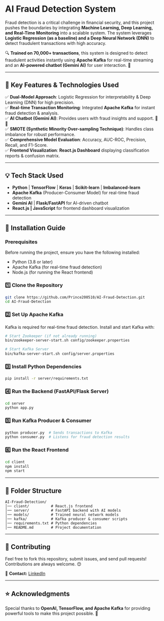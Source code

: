 # AI Fraud Detection System  

Fraud detection is a critical challenge in financial security, and this project pushes the boundaries by integrating **Machine Learning, Deep Learning, and Real-Time Monitoring** into a scalable system. The system leverages **Logistic Regression (as a baseline) and a Deep Neural Network (DNN)** to detect fraudulent transactions with high accuracy.  

🔍 **Trained on 70,000+ transactions**, this system is designed to detect fraudulent activities instantly using **Apache Kafka** for real-time streaming and an **AI-powered chatbot (Gemini AI)** for user interaction. 🚀  

---  
## 🔑 Key Features & Technologies Used  

✅ **Dual-Model Approach**: Logistic Regression for interpretability & Deep Learning (DNN) for high precision.  
✅ **Real-time Transaction Monitoring**: Integrated **Apache Kafka** for instant fraud detection & analysis.  
✅ **AI Chatbot (Gemini AI)**: Provides users with fraud insights and support. 🤖💬  
✅ **SMOTE (Synthetic Minority Over-sampling Technique)**: Handles class imbalance for robust performance.  
✅ **Comprehensive Model Evaluation**: Accuracy, AUC-ROC, Precision, Recall, and F1-Score.  
✅ **Frontend Visualization**: **React.js Dashboard** displaying classification reports & confusion matrix.  

---  
## 💡 Tech Stack Used  

- **Python** | **TensorFlow** | **Keras** | **Scikit-learn** | **Imbalanced-learn**  
- **Apache Kafka** (Producer-Consumer Model) for real-time fraud detection  
- **Gemini AI** | **Flask/FastAPI** for AI-driven chatbot  
- **React.js | JavaScript** for frontend dashboard visualization  

---  
## 🚀 Installation Guide  

### Prerequisites  
Before running the project, ensure you have the following installed:  
- Python (3.8 or later)  
- Apache Kafka (for real-time fraud detection)  
- Node.js (for running the React frontend)  

### 1️⃣ **Clone the Repository**  
```sh  
git clone https://github.com/Prince200510/AI-Fraud-Detection.git  
cd AI-Fraud-Detection  
```

### 2️⃣ **Set Up Apache Kafka**  
Kafka is required for real-time fraud detection. Install and start Kafka with:  
```sh  
# Start Zookeeper (if not already running)
bin/zookeeper-server-start.sh config/zookeeper.properties  

# Start Kafka Server  
bin/kafka-server-start.sh config/server.properties  
```

### 3️⃣ **Install Python Dependencies**  
```sh  
pip install -r server/requirements.txt  
```

### 4️⃣ **Run the Backend (FastAPI/Flask Server)**  
```sh  
cd server  
python app.py  
```

### 5️⃣ **Run Kafka Producer & Consumer**  
```sh  
python producer.py  # Sends transactions to Kafka  
python consumer.py  # Listens for fraud detection results  
```

### 6️⃣ **Run the React Frontend**  
```sh  
cd client  
npm install  
npm start  
```

---  
## 📌 Folder Structure  
```
AI-Fraud-Detection/
│── client/          # React.js frontend
│── server/          # FastAPI backend with AI models
│── models/          # Trained neural network models
│── kafka/           # Kafka producer & consumer scripts
│── requirements.txt # Python dependencies
│── README.md        # Project documentation
```

---  
## 📢 Contributing  
Feel free to fork this repository, submit issues, and send pull requests! Contributions are always welcome. 😊  

📧 **Contact:** [LinkedIn](https://www.linkedin.com/in/prince-maurya-810b83277/)  

---  
## ⭐ Acknowledgments  
Special thanks to **OpenAI, TensorFlow, and Apache Kafka** for providing powerful tools to make this project possible. 🚀
